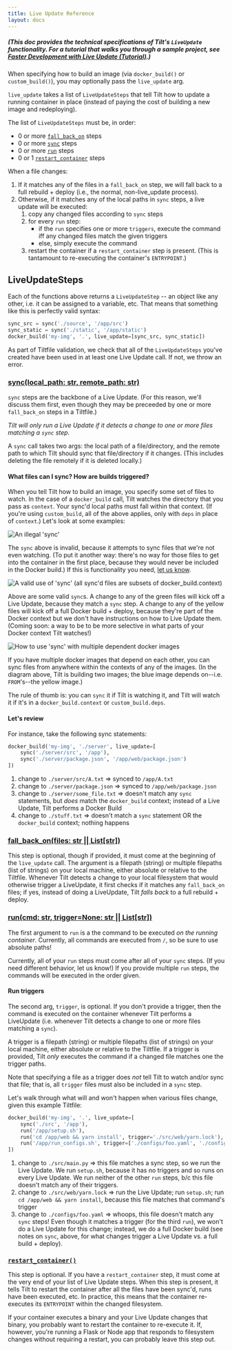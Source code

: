 ```yaml
---
title: Live Update Reference
layout: docs
---
```

##### (This doc provides the technical specifications of Tilt's `LiveUpdate` functionality. For a tutorial that walks you through a sample project, see [Faster Development with Live Update (Tutorial)](live_update_tutorial.html).)

When specifying how to build an image (via `docker_build()` or `custom_build()`), you may optionally pass the `live_update` arg.

`live_update` takes a list of `LiveUpdateSteps` that tell Tilt how to update a running container in place (instead of paying the cost of building a new image and redeploying).

The list of `LiveUpdateSteps` must be, in order:
- 0 or more [`fall_back_on`](api.html#api.fall_back_on) steps
- 0 or more [`sync`](api.html#api.sync) steps
- 0 or more [`run`](api.html#api.run) steps
- 0 or 1 [`restart_container`](api.html#api.restart_container) steps

When a file changes:
   1. If it matches any of the files in a `fall_back_on` step, we will fall back to a full rebuild + deploy (i.e., the normal, non-live_update process).
   2. Otherwise, if it matches any of the local paths in `sync` steps, a live update will be executed:
        1. copy any changed files according to `sync` steps
        2. for every `run` step:
            * if the `run` specifies one or more `triggers`, execute the command iff any changed files match the given triggers
            * else, simply execute the command
        3. restart the container if a `restart_container` step is present. (This is tantamount to re-executing the container's `ENTRYPOINT`.)

## LiveUpdateSteps
Each of the functions above returns a `LiveUpdateStep` -- an object like any other, i.e. it can be assigned to a variable, etc. That means that something like this is perfectly valid syntax:
```python
sync_src = sync('./source', '/app/src')
sync_static = sync('./static', '/app/static')
docker_build('my-img', '.', live_update=[sync_src, sync_static])
```

As part of Tiltfile validation, we check that all of the `LiveUpdateSteps` you've created have been used in at least one Live Update call. If not, we throw an error.

### [sync(local_path: str, remote_path: str)](api.html#api.sync)
`sync` steps are the backbone of a Live Update. (For this reason, we'll discuss them first, even though they may be preceeded by one or more `fall_back_on` steps in a Tiltfile.) 

_Tilt will only run a Live Update if it detects a change to one or more files matching a `sync` step._

A `sync` call takes two args: the local path of a file/directory, and the remote path to which Tilt should sync that file/directory if it changes. (This includes deleting the file remotely if it is deleted locally.)

#### What files can I sync? How are builds triggered?
When you tell Tilt how to build an image, you specify some set of files to watch. In the case of a `docker_build` call, Tilt watches the directory that you pass as `context`. Your sync'd local paths must fall within that context. (If you're using `custom_build`, all of the above applies, only with `deps` in place of `context`.) Let's look at some examples:

<img src="/assets/img/liveupdate-sync-illegal.png" class="no-shadow" alt="An illegal 'sync'">

The `sync` above is invalid, because it attempts to sync files that we're not even watching. (To put it another way: there's no way for those files to get into the container in the first place, because they would never be included in the Docker build.) If this is functionality you need, [let us know](https://tilt.dev/contact).

<img src="/assets/img/liveupdate-sync-docker-context.png" class="no-shadow" alt="A valid use of 'sync' (all sync'd files are subsets of docker_build.context)">

Above are some valid `sync`s. A change to any of the green files will kick off a Live Update, because they match a `sync` step. A change to any of the yellow files will kick off a full Docker build + deploy, because they're part of the Docker context but we don't have instructions on how to Live Update them. (Coming soon: a way to be to be more selective in what parts of your Docker context Tilt watches!)

<img src="/assets/img/liveupdate-sync-dep-images.png" class="no-shadow" alt="How to use 'sync' with multiple dependent docker images">

If you have multiple docker images that depend on each other, you can sync files from anywhere within the contexts of any of the images. (In the diagram above, Tilt is building two images; the blue image depends on--i.e. `FROM`'s--the yellow image.)

The rule of thumb is: you can `sync` it if Tilt is watching it, and Tilt will watch it if it's in a `docker_build.context` or `custom_build.deps`.


#### Let's review
For instance, take the following sync statements:
```python
docker_build('my-img', './server', live_update=[
    sync('./server/src', '/app'),
    sync('./server/package.json', '/app/web/package.json')
])
```
1. change to `./server/src/A.txt` => synced to `/app/A.txt`
2. change to `./server/package.json` => synced to `/app/web/package.json`
3. change to `./server/some_file.txt` => doesn't match any `sync` statements, but _does_ match the `docker_build` context; instead of a Live Update, Tilt performs a Docker Build
3. change to `./stuff.txt` => doesn't match a `sync` statement OR the `docker_build` context; nothing happens 

### [fall_back_on(files: str || List[str])](api.html#api.fall_back_on)
This step is optional, though if provided, it must come at the beginning of the `live_update` call. The argument is a filepath (string) or multiple filepaths (list of strings) on your local machine, either absolute or relative to the Tiltfile. Whenever Tilt detects a change to your local filesystem that would otherwise trigger a LiveUpdate, it first checks if it matches any `fall_back_on` files; if yes, instead of doing a LiveUpdate, Tilt _falls back_ to a full rebuild + deploy.


### [run(cmd: str, trigger=None: str || List[str])](api.html#api.run)
The first argument to `run` is a the command to be executed _on the running container_. Currently, all commands are executed from `/`, so be sure to use absolute paths!

Currently, all of your `run` steps must come after all of your `sync` steps. (If you need different behavior, let us know!) If you provide multiple `run` steps, the commands will be executed in the order given. 

#### Run triggers

The second arg, `trigger`, is optional. If you don't provide a trigger, then the command is executed on the container whenever Tilt performs a LiveUpdate (i.e. whenever Tilt detects a change to one or more files matching a `sync`).

A trigger is a filepath (string) or multiple filepaths (list of strings) on your local machine, either absolute or relative to the Tiltfile. If a trigger is provided, Tilt _only_ executes the command if a changed file matches one the trigger paths.

Note that specifying a file as a trigger does _not_ tell Tilt to watch and/or sync that file; that is, all `trigger` files must also be included in a `sync` step.

Let's walk through what will and won't happen when various files change, given this example Tiltfile:
```python
docker_build('my-img', '.', live_update=[
    sync('./src', '/app'),
    run('/app/setup.sh'),
    run('cd /app/web && yarn install', trigger='./src/web/yarn.lock'),
    run('/app/run_configs.sh', trigger=['./configs/foo.yaml', './configs/bar.yaml'])
])
```
1. change to `./src/main.py` => this file matches a sync step, so we run the Live Update. We run `setup.sh`, because it has no triggers and so runs on every Live Update. We run neither of the other `run` steps, b/c this file doesn't match any of their triggers.
2. change to `./src/web/yarn.lock` => run the Live Update; run `setup.sh`; run `cd /app/web && yarn install`, because this file matches that command's trigger
3. change to `./configs/foo.yaml` => whoops, this file doesn't match any `sync` steps! Even though it matches a trigger (for the third `run`), we won't do a Live Update for this change; instead, we do a full Docker build (see notes on `sync`, above, for what changes trigger a Live Update vs. a full build + deploy).

### [`restart_container()`](api.html#api.restart_container)

This step is optional. If you have a `restart_container` step, it must come at the very end of your list of Live Update steps. When this step is present, it tells Tilt to restart the container after all the files have been sync'd, runs have been executed, etc. In practice, this means that the container re-executes its `ENTRYPOINT` within the changed filesystem.

If your container executes a binary and your Live Update changes that binary, you probably want to restart the container to re-execute it. If, however, you're running a Flask or Node app that responds to filesystem changes without requiring a restart, you can probably leave this step out.
